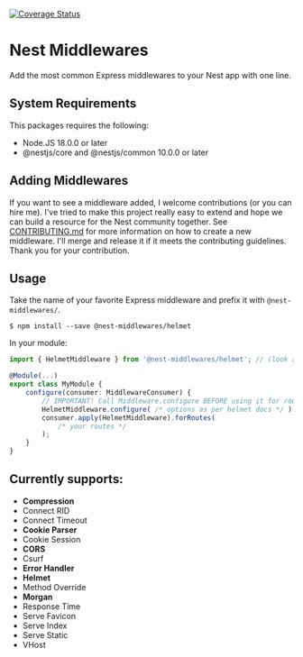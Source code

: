 [![Coverage Status](https://coveralls.io/repos/github/wbhob/nest-middlewares/badge.svg?branch=master)](https://coveralls.io/github/wbhob/nest-middlewares?branch=master)
# Nest Middlewares
Add the most common Express middlewares to your Nest app with one line.

## System Requirements
This packages requires the following:
- Node.JS 18.0.0 or later
- @nestjs/core and @nestjs/common 10.0.0 or later

## Adding Middlewares
If you want to see a middleware added, I welcome contributions (or you can hire me). I've tried to make this project really easy to extend and hope we can build a resource for the Nest community together. See [CONTRIBUTING.md](CONTRIBUTING.md) for more information on how to create a new middleware. I'll merge and release it if it meets the contributing guidelines. Thank you for your contribution.

## Usage
Take the name of your favorite Express middleware and prefix it with `@nest-middlewares/`.
```
$ npm install --save @nest-middlewares/helmet
```
In your module:
```ts
import { HelmetMiddleware } from '@nest-middlewares/helmet'; // (look around in the source code for the exact class name)

@Module(...)
export class MyModule {
    configure(consumer: MiddlewareConsumer) {
        // IMPORTANT! Call Middleware.configure BEFORE using it for routes
        HelmetMiddleware.configure( /* options as per helmet docs */ )
        consumer.apply(HelmetMiddleware).forRoutes(
            /* your routes */
        );
    }
}
```


## Currently supports:
- **Compression**
- Connect RID
- Connect Timeout
- **Cookie Parser**
- Cookie Session
- **CORS**
- Csurf
- **Error Handler**
- **Helmet**
- Method Override
- **Morgan**
- Response Time
- Serve Favicon
- Serve Index
- Serve Static
- VHost

